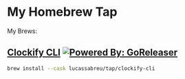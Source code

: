 My Homebrew Tap
===============

My Brews:

[Clockify CLI](https://github.com/lucassabreu/clockify-cli) [![Powered By: GoReleaser](https://img.shields.io/badge/powered%20by-goreleaser-green.svg?style=flat-square)](https://github.com/goreleaser)
---

```sh
brew install --cask lucassabreu/tap/clockify-cli
```
